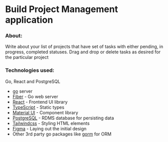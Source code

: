 # **Build Project Management application**
### **About:**
Write about your list of projects that have set of tasks with either pending, in progress, completed statuses. Drag and drop or delete tasks as desired for the particular project
### **Technologies used:**
Go, React and PostgreSQL

- [go](https://go.dev/) server
- [Fiber](https://gofiber.io/) - Go web server
- [React](https://reactjs.org/) - Frontend UI library
- [TypeScript](https://www.typescriptlang.org/) - Static types
- [Material UI](https://mui.com/) - Component library
- [PostgreSQL](https://www.postgresql.org/) - RDMS database for persisting data
- [Tailwindcss](https://tailwindcss.com/) - Styling HTML elements
- [Figma](https://www.figma.com/) - Laying out the initial design
- Other 3rd party go packages like [gorm](https://gorm.io/) for ORM
